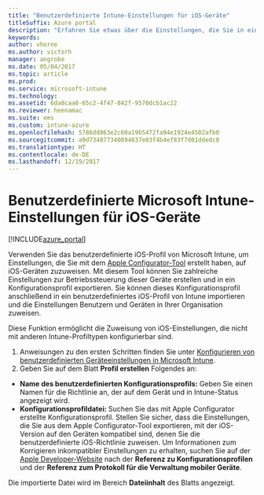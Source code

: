 ```yaml
---
title: "Benutzerdefinierte Intune-Einstellungen für iOS-Geräte"
titleSuffix: Azure portal
description: "Erfahren Sie etwas über die Einstellungen, die Sie in einem benutzerdefinierten iOS-Profil verwenden können.\""
keywords: 
author: vhorne
ms.author: victorh
manager: angrobe
ms.date: 05/04/2017
ms.topic: article
ms.prod: 
ms.service: microsoft-intune
ms.technology: 
ms.assetid: 6da8caa8-65c2-4f47-842f-9570dcb1ac22
ms.reviewer: heenamac
ms.suite: ems
ms.custom: intune-azure
ms.openlocfilehash: 5786dd863e2c60a19b5472fa94e1924e4502afb0
ms.sourcegitcommit: a9d734877340894637e03f4b4ef83f7d01ddedc8
ms.translationtype: HT
ms.contentlocale: de-DE
ms.lasthandoff: 12/19/2017
---
```

# <a name="microsoft-intune-custom-settings-for-ios-devices"></a>Benutzerdefinierte Microsoft Intune-Einstellungen für iOS-Geräte

[!INCLUDE[azure_portal](./includes/azure_portal.md)]

Verwenden Sie das benutzerdefinierte iOS-Profil von Microsoft Intune, um Einstellungen, die Sie mit dem [Apple Configurator-Tool](https://itunes.apple.com/app/apple-configurator-2/id1037126344?mt=12) erstellt haben, auf iOS-Geräten zuzuweisen. Mit diesem Tool können Sie zahlreiche Einstellungen zur Betriebssteuerung dieser Geräte erstellen und in ein Konfigurationsprofil exportieren. Sie können dieses Konfigurationsprofil anschließend in ein benutzerdefiniertes iOS-Profil von Intune importieren und die Einstellungen Benutzern und Geräten in Ihrer Organisation zuweisen.

Diese Funktion ermöglicht die Zuweisung von iOS-Einstellungen, die nicht mit anderen Intune-Profiltypen konfigurierbar sind.


1. Anweisungen zu den ersten Schritten finden Sie unter [Konfigurieren von benutzerdefinierten Geräteeinstellungen in Microsoft Intune](custom-settings-configure.md).
2. Geben Sie auf dem Blatt **Profil erstellen** Folgendes an:

- **Name des benutzerdefinierten Konfigurationsprofils:** Geben Sie einen Namen für die Richtlinie an, der auf dem Gerät und in Intune-Status angezeigt wird.
- **Konfigurationsprofildatei:** Suchen Sie das mit Apple Configurator erstellte Konfigurationsprofil.
Stellen Sie sicher, dass die Einstellungen, die Sie aus dem Apple Configurator-Tool exportieren, mit der iOS-Version auf den Geräten kompatibel sind, denen Sie die benutzerdefinierte iOS-Richtlinie zuweisen. Um Informationen zum Korrigieren inkompatibler Einstellungen zu erhalten, suchen Sie auf der [Apple Developer-Website](https://developer.apple.com/) nach der **Referenz zu Konfigurationsprofilen** und der **Referenz zum Protokoll für die Verwaltung mobiler Geräte**.

Die importierte Datei wird im Bereich **Dateiinhalt** des Blatts angezeigt.
